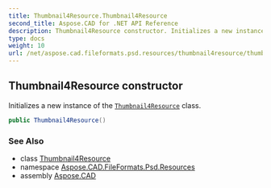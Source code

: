 ```yaml
---
title: Thumbnail4Resource.Thumbnail4Resource
second_title: Aspose.CAD for .NET API Reference
description: Thumbnail4Resource constructor. Initializes a new instance of the Thumbnail4Resource class
type: docs
weight: 10
url: /net/aspose.cad.fileformats.psd.resources/thumbnail4resource/thumbnail4resource/
---
```

## Thumbnail4Resource constructor

Initializes a new instance of the [`Thumbnail4Resource`](../) class.

```csharp
public Thumbnail4Resource()
```

### See Also

* class [Thumbnail4Resource](../)
* namespace [Aspose.CAD.FileFormats.Psd.Resources](../../thumbnail4resource/)
* assembly [Aspose.CAD](../../../)



